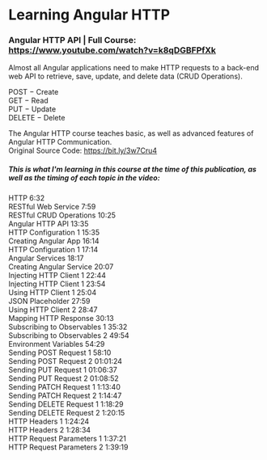 # Learning Angular HTTP 
### Angular HTTP API | Full Course: https://www.youtube.com/watch?v=k8qDGBFPfXk

Almost all Angular applications need to make HTTP requests to a back-end web API to retrieve, save, update, and delete data (CRUD Operations).

POST − Create  
GET − Read  
PUT − Update  
DELETE − Delete  

The Angular HTTP course teaches basic, as well as advanced features of Angular HTTP Communication.  
Original Source Code: https://bit.ly/3w7Cru4

##### This is what I'm learning in this course at the time of this publication, as well as the timing of each topic in the video:

HTTP 6:32  
RESTful Web Service 7:59  
RESTful CRUD Operations 10:25  
Angular HTTP API 13:35  
HTTP Configuration 1 15:35  
Creating Angular App 16:14  
HTTP Configuration 1 17:14  
Angular Services 18:17  
Creating Angular Service 20:07  
Injecting HTTP Client 1 22:44  
Injecting HTTP Client 1 23:54  
Using HTTP Client 1 25:04  
JSON Placeholder 27:59  
Using HTTP Client 2 28:47  
Mapping HTTP Response 30:13  
Subscribing to Observables 1 35:32  
Subscribing to Observables 2 49:54  
Environment Variables 54:29  
Sending POST Request 1 58:10  
Sending POST Request 2 01:01:24  
Sending PUT Request 1 01:06:37  
Sending PUT Request 2 01:08:52  
Sending PATCH Request 1 1:13:40  
Sending PATCH Request 2 1:14:47  
Sending DELETE Request 1 1:18:29  
Sending DELETE Request 2 1:20:15  
HTTP Headers 1 1:24:24  
HTTP Headers 2 1:28:34  
HTTP Request Parameters 1 1:37:21  
HTTP Request Parameters 2 1:39:19  
